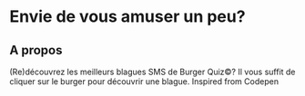 <h1>Envie de vous amuser un peu?</h1>

<h2>A propos</h2>
(Re)découvrez les meilleurs blagues SMS de Burger Quiz©?
Il vous suffit de cliquer sur le burger pour découvrir une blague.
Inspired from Codepen
